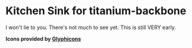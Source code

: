 # Kitchen Sink for titanium-backbone

I won't lie to you. There's not much to see yet. This is still VERY
early.

__Icons provided by [Glyphicons](http://glyphicons.com/)__

